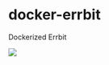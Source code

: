 # docker-errbit
Dockerized Errbit

[![](https://images.microbadger.com/badges/image/cthulhu666/errbit.svg)](https://microbadger.com/images/cthulhu666/errbit "Get your own image badge on microbadger.com")
